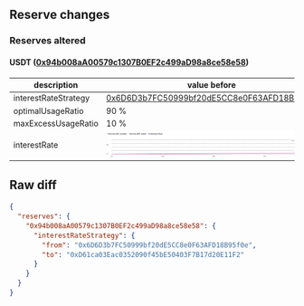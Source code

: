 ## Reserve changes

### Reserves altered

#### USDT ([0x94b008aA00579c1307B0EF2c499aD98a8ce58e58](https://explorer.optimism.io/address/0x94b008aA00579c1307B0EF2c499aD98a8ce58e58))

| description | value before | value after |
| --- | --- | --- |
| interestRateStrategy | [0x6D6D3b7FC50999bf20dE5CC8e0F63AFD18B95f0e](https://explorer.optimism.io/address/0x6D6D3b7FC50999bf20dE5CC8e0F63AFD18B95f0e) | [0xD61ca03Eac0352090f45bE50403F7B17d20E11F2](https://explorer.optimism.io/address/0xD61ca03Eac0352090f45bE50403F7B17d20E11F2) |
| optimalUsageRatio | 90 % | 80 % |
| maxExcessUsageRatio | 10 % | 20 % |
| interestRate | ![before](/.assets/ebd346a83b729edecf1938b8cdd0528700c8b9fd.svg) | ![after](/.assets/9ed0ac5bda0d6aea5b627325dd757aab5a706122.svg) |

## Raw diff

```json
{
  "reserves": {
    "0x94b008aA00579c1307B0EF2c499aD98a8ce58e58": {
      "interestRateStrategy": {
        "from": "0x6D6D3b7FC50999bf20dE5CC8e0F63AFD18B95f0e",
        "to": "0xD61ca03Eac0352090f45bE50403F7B17d20E11F2"
      }
    }
  }
}
```